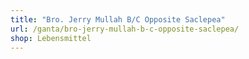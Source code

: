 ```yaml
---
title: "Bro. Jerry Mullah B/C Opposite Saclepea"
url: /ganta/bro-jerry-mullah-b-c-opposite-saclepea/
shop: Lebensmittel
---
```

